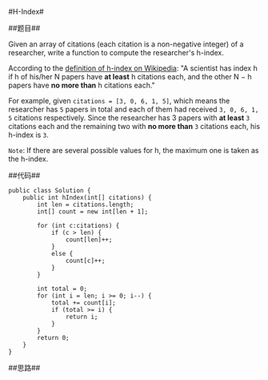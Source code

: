 #H-Index#

##题目##

Given an array of citations (each citation is a non-negative integer) of a researcher, write a function to compute the researcher's h-index.

According to the [definition of h-index on Wikipedia](https://en.wikipedia.org/wiki/H-index): "A scientist has index h if h of his/her N papers have **at least** h citations each, and the other N − h papers have **no more than** h citations each."

For example, given `citations = [3, 0, 6, 1, 5]`, which means the researcher has `5` papers in total and each of them had received `3, 0, 6, 1, 5` citations respectively. Since the researcher has 3 papers with **at least** `3` citations each and the remaining two with **no more than** `3` citations each, his h-index is `3`.

`Note`: If there are several possible values for h, the maximum one is taken as the h-index.

##代码##

	public class Solution {
	    public int hIndex(int[] citations) {
	        int len = citations.length;
	        int[] count = new int[len + 1];
	        
	        for (int c:citations) {
	            if (c > len) {
	                count[len]++;
	            }
	            else {
	                count[c]++;
	            }
	        }
	        
	        int total = 0;
	        for (int i = len; i >= 0; i--) {
	            total += count[i];
	            if (total >= i) {
	                return i;
	            } 
	        }
	        return 0;
	    }
	}

##思路##

